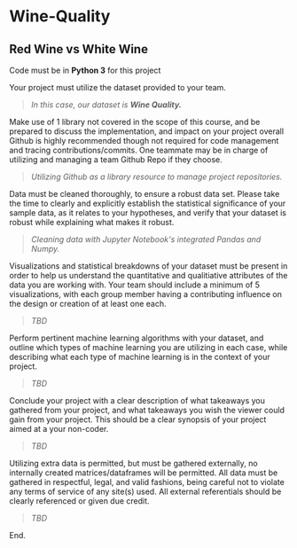 # Wine-Quality
## Red Wine vs White Wine

Code must be in **Python 3** for this project

Your project must utilize the dataset provided to your team.
> *In this case, our dataset is **Wine Quality.***

Make use of 1 library not covered in the scope of this course, and be prepared to discuss the implementation, and impact on your project overall
Github is highly recommended though not required for code management and tracing contributions/commits. One teammate may be in charge of utilizing and managing a team Github Repo if they choose.
> *Utilizing Github as a library resource to manage project repositories.*

Data must be cleaned thoroughly, to ensure a robust data set. Please take the time to clearly and explicitly establish the statistical significance of your sample data, as it relates to your hypotheses, and verify that your dataset is robust while explaining what makes it robust.
> *Cleaning data with Jupyter Notebook's integrated Pandas and Numpy.*

Visualizations and statistical breakdowns of your dataset must be present in order to help us understand the quantitative and qualitiative attributes of the data you are working with. Your team should include a minimum of 5 visualizations, with each group member having a contributing influence on the design or creation of at least one each.
> *TBD*

Perform pertinent machine learning algorithms with your dataset, and outline which types of machine learning you are utilizing in each case, while describing what each type of machine learning is in the context of your project.
> *TBD*

Conclude your project with a clear description of what takeaways you gathered from your project, and what takeaways you wish the viewer could gain from your project. This should be a clear synopsis of your project aimed at a your non-coder.
> *TBD*

Utilizing extra data is permitted, but must be gathered externally, no internally created matrices/dataframes will be permitted. All data must be gathered in respectful, legal, and valid fashions, being careful not to violate any terms of service of any site(s) used. All external referentials should be clearly referenced or given due credit.
> *TBD*

End.
